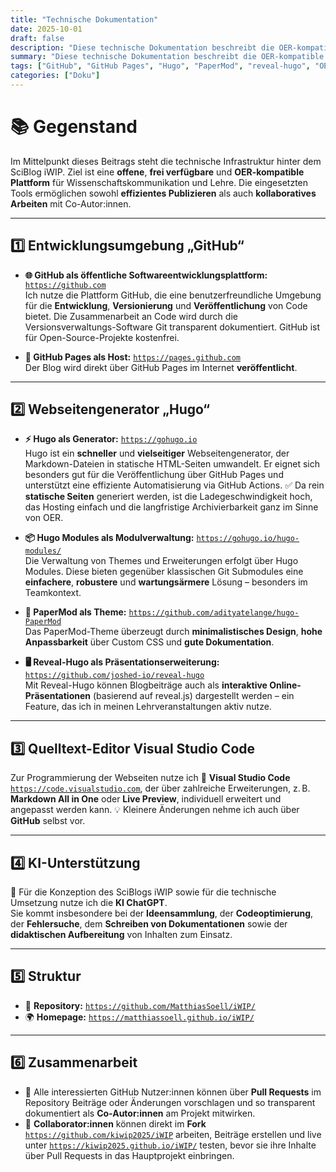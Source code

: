 ```yaml
---
title: "Technische Dokumentation"
date: 2025-10-01
draft: false
description: "Diese technische Dokumentation beschreibt die OER-kompatible und frei verfügbare Softwarebasis des SciBlog iWIP."
summary: "Diese technische Dokumentation beschreibt die OER-kompatible und frei verfügbare Softwarebasis des SciBlog iWIP."
tags: ["GitHub", "GitHub Pages", "Hugo", "PaperMod", "reveal-hugo", "OER", "Open Source"]
categories: ["Doku"]
---
```


# 📚 Gegenstand  

Im Mittelpunkt dieses Beitrags steht die technische Infrastruktur hinter dem SciBlog iWIP. Ziel ist eine **offene**, **frei verfügbare** und **OER-kompatible Plattform** für Wissenschaftskommunikation und Lehre. Die eingesetzten Tools ermöglichen sowohl **effizientes Publizieren** als auch **kollaboratives Arbeiten** mit Co-Autor:innen.

---

## 1️⃣ Entwicklungsumgebung „GitHub“

- **🌐 GitHub als öffentliche Softwareentwicklungsplattform:** [`https://github.com`](https://github.com)  
  Ich nutze die Plattform GitHub, die eine benutzerfreundliche Umgebung für die **Entwicklung**, **Versionierung** und **Veröffentlichung** von Code bietet. Die Zusammenarbeit an Code wird durch die Versionsverwaltungs-Software Git transparent dokumentiert. GitHub ist für Open-Source-Projekte kostenfrei.
 
- **🚀 GitHub Pages als Host:** [`https://pages.github.com`](https://pages.github.com)  
  Der Blog wird direkt über GitHub Pages im Internet **veröffentlicht**.

---

## 2️⃣ Webseitengenerator „Hugo“

- **⚡ Hugo als Generator:** [`https://gohugo.io`](https://gohugo.io)  
  Hugo ist ein **schneller** und **vielseitiger** Webseitengenerator, der Markdown-Dateien in statische HTML-Seiten umwandelt. Er eignet sich besonders gut für die Veröffentlichung über GitHub Pages und unterstützt eine effiziente Automatisierung via GitHub Actions. ✅ Da rein **statische Seiten** generiert werden, ist die Ladegeschwindigkeit hoch, das Hosting einfach und die langfristige Archivierbarkeit ganz im Sinne von OER.

- **📦 Hugo Modules als Modulverwaltung:** [`https://gohugo.io/hugo-modules/`](https://gohugo.io/hugo-modules/)  
  Die Verwaltung von Themes und Erweiterungen erfolgt über Hugo Modules. Diese bieten gegenüber klassischen Git Submodules eine **einfachere**, **robustere** und **wartungsärmere** Lösung – besonders im Teamkontext.

- **🎨 PaperMod als Theme:** [`https://github.com/adityatelange/hugo-PaperMod`](https://github.com/adityatelange/hugo-PaperMod)  
  Das PaperMod-Theme überzeugt durch **minimalistisches Design**, **hohe Anpassbarkeit** über Custom CSS und **gute Dokumentation**.

- **🖥️ Reveal-Hugo als Präsentationserweiterung:** [`https://github.com/joshed-io/reveal-hugo`](https://github.com/joshed-io/reveal-hugo)  
  Mit Reveal-Hugo können Blogbeiträge auch als **interaktive Online-Präsentationen** (basierend auf reveal.js) dargestellt werden – ein Feature, das ich in meinen Lehrveranstaltungen aktiv nutze.

---

## 3️⃣ Quelltext-Editor Visual Studio Code  

Zur Programmierung der Webseiten nutze ich 📝 **Visual Studio Code** [`https://code.visualstudio.com`](https://code.visualstudio.com), der über zahlreiche Erweiterungen, z. B. **Markdown All in One** oder **Live Preview**, individuell erweitert und angepasst werden kann. 💡 Kleinere Änderungen nehme ich auch über **GitHub** selbst vor.

---

## 4️⃣ KI-Unterstützung

🤖 Für die Konzeption des SciBlogs iWIP sowie für die technische Umsetzung nutze ich die **KI ChatGPT**.  
Sie kommt insbesondere bei der **Ideensammlung**, der **Codeoptimierung**, der **Fehlersuche**, dem **Schreiben von Dokumentationen** sowie der **didaktischen Aufbereitung** von Inhalten zum Einsatz.

---

## 5️⃣ Struktur  

- 📂 **Repository:** [`https://github.com/MatthiasSoell/iWIP/`](https://github.com/MatthiasSoell/iWIP/)  
- 🌍 **Homepage:** [`https://matthiassoell.github.io/iWIP/`](https://matthiassoell.github.io/iWIP/)

---

## 6️⃣ Zusammenarbeit  

- 👥 Alle interessierten GitHub Nutzer:innen können über **Pull Requests** im Repository Beiträge oder Änderungen vorschlagen und so transparent dokumentiert als **Co-Autor:innen** am Projekt mitwirken.  
- 🤝 **Collaborator:innen** können direkt im **Fork** [`https://github.com/kiwip2025/iWIP`](https://github.com/kiwip2025/iWIP) arbeiten, Beiträge erstellen und live unter [`https://kiwip2025.github.io/iWIP/`](https://kiwip2025.github.io/iWIP/) testen, bevor sie ihre Inhalte über Pull Requests in das Hauptprojekt einbringen.
